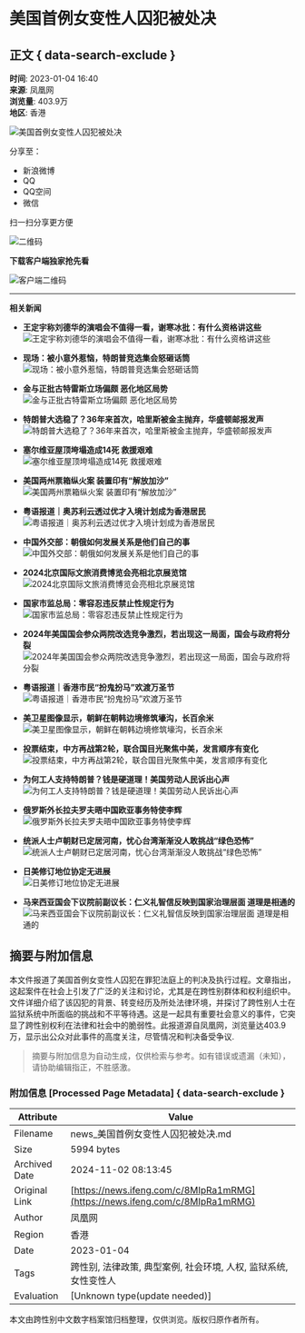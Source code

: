 # 美国首例女变性人囚犯被处决

## 正文 { data-search-exclude }


**时间**: 2023-01-04 16:40  
**来源**: 凤凰网  
**浏览量**: 403.9万  
**地区**: 香港

![美国首例女变性人囚犯被处决](https://d.ifengimg.com/w72_h40/x0.ifengimg.com/ucms/2023_01/CBAAA822C1F490653B395090F3EBF9661B83722B_size27_w975_h549.webp)

分享至：

- 新浪微博
- QQ
- QQ空间
- 微信

扫一扫分享更方便

![二维码](https://qrcode.ifeng.com/2023/01/04/ea3d3998c2696c8dd0aecb84d1da990f.png)

**下载客户端独家抢先看**

![客户端二维码](https://x0.ifengimg.com/ucms/qr/2021_09/870CE559BCBD54DB36A25BFBFF6A8155BD3FAD3D_size1_w260_h260.png)

---
**相关新闻**

- **王定宇称刘德华的演唱会不值得一看，谢寒冰批：有什么资格讲这些**  
  ![王定宇称刘德华的演唱会不值得一看，谢寒冰批：有什么资格讲这些](https://d.ifengimg.com/w72_h40/x0.ifengimg.com/ucms/2024_44/A4D842A7389A87026749147C86ACAAA7E2902058_size53_w1280_h720.jpg)

- **现场：被小意外惹恼，特朗普竞选集会怒砸话筒**  
  ![现场：被小意外惹恼，特朗普竞选集会怒砸话筒](https://d.ifengimg.com/w72_h40/x0.ifengimg.com/ucms/2024_44/037C4CA76C115890E262748898F57E1EAA222B9C_size73_w975_h549.jpg)

- **金与正批古特雷斯立场偏颇 恶化地区局势**  
  ![金与正批古特雷斯立场偏颇 恶化地区局势](https://d.ifengimg.com/w72_h40/x0.ifengimg.com/ucms/2024_44/7339642670AB4B6011AA85B75E63AEF8D9D27286_size91_w1920_h1080.jpg)

- **特朗普大选稳了？36年来首次，哈里斯被金主抛弃，华盛顿邮报发声**  
  ![特朗普大选稳了？36年来首次，哈里斯被金主抛弃，华盛顿邮报发声](https://d.ifengimg.com/w72_h40/x0.ifengimg.com/ucms/2024_44/F8CE80DFE3D48069EA941E69BEB0E97BD921EE91_size54_w1280_h720.jpg)

- **塞尔维亚屋顶垮塌造成14死 救援艰难**  
  ![塞尔维亚屋顶垮塌造成14死 救援艰难](https://d.ifengimg.com/w72_h40/x0.ifengimg.com/ucms/2024_44/DF5D025A63B9E312A823654793B1A7351DA88493_size115_w1920_h1080.jpg)

- **美国两州票箱纵火案 装置印有“解放加沙”**  
  ![美国两州票箱纵火案 装置印有“解放加沙”](https://d.ifengimg.com/w72_h40/x0.ifengimg.com/ucms/2024_44/350588E3226384A48B4B95686BBF5C55BAD7A47D_size117_w1920_h1080.jpg)

- **粤语报道｜奥苏利云透过优才入境计划成为香港居民**  
  ![粤语报道｜奥苏利云透过优才入境计划成为香港居民](https://d.ifengimg.com/w72_h40/x0.ifengimg.com/ucms/2024_44/B12D47BFDD5020047E447E3B6C329B82CE6630B7_size807_w1280_h720.png)

- **中国外交部：朝俄如何发展关系是他们自己的事**  
  ![中国外交部：朝俄如何发展关系是他们自己的事](https://d.ifengimg.com/w72_h40/x0.ifengimg.com/ucms/2024_44/E7E4D031C8E34DA6A4C14FCC498BC67561AFE13B_size94_w1920_h1080.jpg)

- **2024北京国际文旅消费博览会亮相北京展览馆**  
  ![2024北京国际文旅消费博览会亮相北京展览馆](https://d.ifengimg.com/w72_h40/x0.ifengimg.com/ucms/2024_44/0B880E35D922FDB98C34DD59CFE216CE3EE0A694_size112_w1920_h1080.jpg)

- **国家市监总局：零容忍违反禁止性规定行为**  
  ![国家市监总局：零容忍违反禁止性规定行为](https://d.ifengimg.com/w72_h40/x0.ifengimg.com/ucms/2024_44/3D795205FDD7C7D88200DFAEB3715077145831AD_size106_w1920_h1080.jpg)

- **2024年美国国会参众两院改选竞争激烈，若出现这一局面，国会与政府将分裂**  
  ![2024年美国国会参众两院改选竞争激烈，若出现这一局面，国会与政府将分裂](https://d.ifengimg.com/w72_h40/x0.ifengimg.com/ucms/2024_44/C3792ABB02E9336CF0C22C2F6078D85F20D7503A_size200_w1280_h720.jpg)

- **粤语报道｜香港市民“扮鬼扮马”欢渡万圣节**  
  ![粤语报道｜香港市民“扮鬼扮马”欢渡万圣节](https://d.ifengimg.com/w72_h40/x0.ifengimg.com/ucms/2024_44/DE85167EB2EC6E05E3403460CAB550F0B52C7AEB_size1505_w1280_h720.png)

- **美卫星图像显示，朝鲜在朝韩边境修筑壕沟，长百余米**  
  ![美卫星图像显示，朝鲜在朝韩边境修筑壕沟，长百余米](https://d.ifengimg.com/w72_h40/x0.ifengimg.com/ucms/2024_44/50A5F19836B7F2E42A79D98535265D9851A68AD9_size409_w695_h391.png)

- **投票结束，中方再战第2轮，联合国目光聚焦中美，发言顺序有变化**  
  ![投票结束，中方再战第2轮，联合国目光聚焦中美，发言顺序有变化](https://d.ifengimg.com/w72_h40/x0.ifengimg.com/ucms/2024_44/599980D1E2214DEF7DA3811A3E3EE876A5C6A4D1_size66_w1280_h720.jpg)

- **为何工人支持特朗普？钱是硬道理！美国劳动人民诉出心声**  
  ![为何工人支持特朗普？钱是硬道理！美国劳动人民诉出心声](https://d.ifengimg.com/w72_h40/x0.ifengimg.com/ucms/2024_44/81440B8BF511ED7AA4CD4A77D27CCE5996BF3CEC_size68_w967_h544.jpg)

- **俄罗斯外长拉夫罗夫晤中国欧亚事务特使李辉**  
  ![俄罗斯外长拉夫罗夫晤中国欧亚事务特使李辉](https://d.ifengimg.com/w72_h40/x0.ifengimg.com/ucms/2024_44/9E0B1E5D288FF3DD8D618463F3CECDD300AE3D35_size812_w1280_h720.png)

- **统派人士卢朝财已定居河南，忧心台湾渐渐没人敢挑战“绿色恐怖”**  
  ![统派人士卢朝财已定居河南，忧心台湾渐渐没人敢挑战“绿色恐怖”](https://d.ifengimg.com/w72_h40/x0.ifengimg.com/ucms/2024_44/EA5F7EE461D39A0298BAF894BDDAAA8429FEB5A9_size65_w1280_h720.jpg)

- **日美修订地位协定无进展**  
  ![日美修订地位协定无进展](https://d.ifengimg.com/w72_h40/x0.ifengimg.com/ucms/2024_44/8501EA1F3C54240DE5C8687EF7E9D41EEBA84E42_size102_w1920_h1080.jpg)

- **马来西亚国会下议院前副议长：仁义礼智信反映到国家治理层面 道理是相通的**  
  ![马来西亚国会下议院前副议长：仁义礼智信反映到国家治理层面 道理是相通的](https://d.ifengimg.com/w72_h40/x0.ifengimg.com/ucms/2024_44/F1BC00881BED99CDA5EA85CD4B7C764BF9C2287C_size29_w1079_h606.webp)

## 摘要与附加信息

<!-- tcd_abstract -->
本文件报道了美国首例女变性人囚犯在罪犯法庭上的判决及执行过程。文章指出，这起案件在社会上引发了广泛的关注和讨论，尤其是在跨性别群体和权利组织中。文件详细介绍了该囚犯的背景、转变经历及所处法律环境，并探讨了跨性别人士在监狱系统中所面临的挑战和不平等待遇。这是一起具有重要社会意义的事件，它突显了跨性别权利在法律和社会中的脆弱性。此报道源自凤凰网，浏览量达403.9万，显示出公众对此事件的高度关注，尽管情况和判决备受争议.
<!-- tcd_abstract_end -->

> 摘要与附加信息为自动生成，仅供检索与参考。如有错误或遗漏（未知），请协助编辑指正，不胜感激。

### 附加信息 [Processed Page Metadata] { data-search-exclude }

| Attribute       | Value                                  |
|-----------------|----------------------------------------|
| Filename        | news_美国首例女变性人囚犯被处决.md                             |
| Size            | 5994 bytes                           |
| Archived Date   | 2024-11-02 08:13:45                             |
| Original Link   | [https://news.ifeng.com/c/8MIpRa1mRMG](https://news.ifeng.com/c/8MIpRa1mRMG)                       |
| Author          | 凤凰网                               |
| Region          | 香港                               |
| Date            | 2023-01-04                                 |
| Tags            | 跨性别, 法律政策, 典型案例, 社会环境, 人权, 监狱系统, 女性变性人                                 |
| Evaluation            | [Unknown type(update needed)]                                 |
<!-- tcd_table_end -->

本文由跨性别中文数字档案馆归档整理，仅供浏览。版权归原作者所有。
